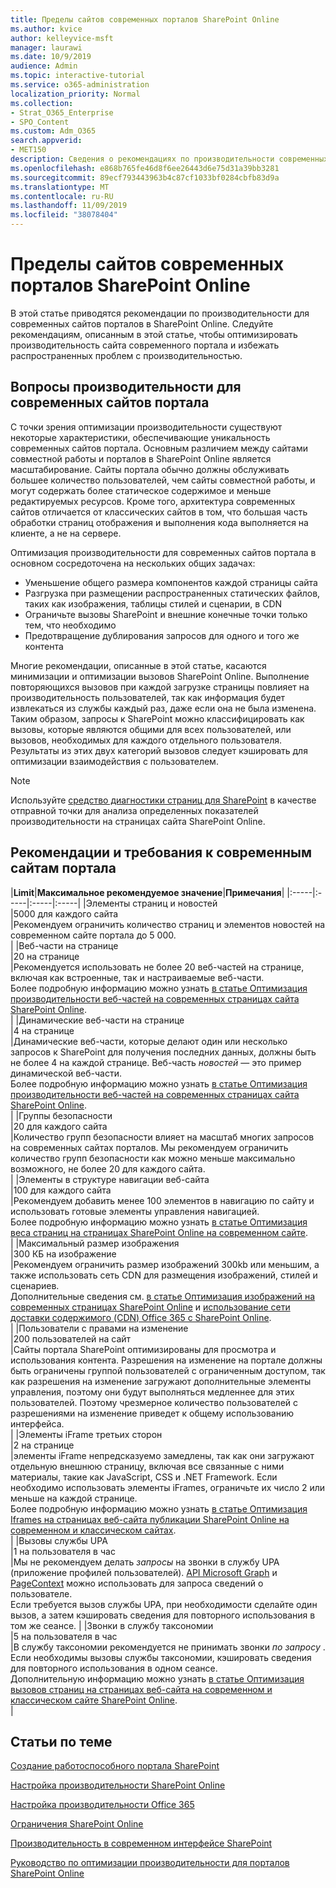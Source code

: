 ```yaml
---
title: Пределы сайтов современных порталов SharePoint Online
ms.author: kvice
author: kelleyvice-msft
manager: laurawi
ms.date: 10/9/2019
audience: Admin
ms.topic: interactive-tutorial
ms.service: o365-administration
localization_priority: Normal
ms.collection:
- Strat_O365_Enterprise
- SPO_Content
ms.custom: Adm_O365
search.appverid:
- MET150
description: Сведения о рекомендациях по производительности современных сайтов в SharePoint Online.
ms.openlocfilehash: e868b765fe46d8f6ee26443d6e75d31a39bb3281
ms.sourcegitcommit: 89ecf793443963b4c87cf1033bf0284cbfb83d9a
ms.translationtype: MT
ms.contentlocale: ru-RU
ms.lasthandoff: 11/09/2019
ms.locfileid: "38078404"
---
```

# <a name="sharepoint-online-modern-portal-site-limits"></a>Пределы сайтов современных порталов SharePoint Online

В этой статье приводятся рекомендации по производительности для современных сайтов порталов в SharePoint Online. Следуйте рекомендациям, описанным в этой статье, чтобы оптимизировать производительность сайта современного портала и избежать распространенных проблем с производительностью.

## <a name="performance-considerations-for-modern-portal-sites"></a>Вопросы производительности для современных сайтов портала

С точки зрения оптимизации производительности существуют некоторые характеристики, обеспечивающие уникальность современных сайтов портала. Основным различием между сайтами совместной работы и порталов в SharePoint Online является масштабирование. Сайты портала обычно должны обслуживать большее количество пользователей, чем сайты совместной работы, и могут содержать более статическое содержимое и меньше редактируемых ресурсов. Кроме того, архитектура современных сайтов отличается от классических сайтов в том, что большая часть обработки страниц отображения и выполнения кода выполняется на клиенте, а не на сервере.

Оптимизация производительности для современных сайтов портала в основном сосредоточена на нескольких общих задачах:

- Уменьшение общего размера компонентов каждой страницы сайта
- Разгрузка при размещении распространенных статических файлов, таких как изображения, таблицы стилей и сценарии, в CDN
- Ограничьте вызовы SharePoint и внешние конечные точки только тем, что необходимо
- Предотвращение дублирования запросов для одного и того же контента

Многие рекомендации, описанные в этой статье, касаются минимизации и оптимизации вызовов SharePoint Online. Выполнение повторяющихся вызовов при каждой загрузке страницы повлияет на производительность пользователей, так как информация будет извлекаться из службы каждый раз, даже если она не была изменена. Таким образом, запросы к SharePoint можно классифицировать как вызовы, которые являются общими для всех пользователей, или вызовов, необходимых для каждого отдельного пользователя. Результаты из этих двух категорий вызовов следует кэшировать для оптимизации взаимодействия с пользователем.

>[!NOTE]
>Используйте [средство диагностики страниц для SharePoint](https://aka.ms/perftool) в качестве отправной точки для анализа определенных показателей производительности на страницах сайта SharePoint Online.

## <a name="modern-portal-site-limits-and-recommendations"></a>Рекомендации и требования к современным сайтам портала

|**Limit**|**Максимальное рекомендуемое значение**|**Примечания**|
|:-----|:-----|:-----|:-----|
|Элементы страниц и новостей  <br/> |5000 для каждого сайта  <br/> |Рекомендуем ограничить количество страниц и элементов новостей на современном сайте портала до 5 000.  <br/> |
|Веб-части на странице  <br/> |20 на странице  <br/> |Рекомендуется использовать не более 20 веб-частей на странице, включая как встроенные, так и настраиваемые веб-части. <br/> Более подробную информацию можно узнать [в статье Оптимизация производительности веб-частей на современных страницах сайта SharePoint Online](modern-web-part-optimization.md).  <br/> |
|Динамические веб-части на странице  <br/> |4 на странице  <br/> |Динамические веб-части, которые делают один или несколько запросов к SharePoint для получения последних данных, должны быть не более 4 на каждой странице. Веб-часть _новостей_ — это пример динамической веб-части. <br/> Более подробную информацию можно узнать [в статье Оптимизация производительности веб-частей на современных страницах сайта SharePoint Online](modern-web-part-optimization.md).    <br/> |
|Группы безопасности  <br/> |20 для каждого сайта  <br/> |Количество групп безопасности влияет на масштаб многих запросов на современных сайтах порталов. Мы рекомендуем ограничить количество групп безопасности как можно меньше максимально возможного, не более 20 для каждого сайта.  <br/> |
|Элементы в структуре навигации веб-сайта  <br/> |100 для каждого сайта  <br/> |Рекомендуем добавить менее 100 элементов в навигацию по сайту и использовать готовые элементы управления навигацией.  <br/> Более подробную информацию можно узнать [в статье Оптимизация веса страниц на страницах SharePoint Online на современном сайте](modern-page-weight-optimization.md). <br/> |
|Максимальный размер изображения  <br/> |300 КБ на изображение  <br/> |Рекомендуем ограничить размер изображений 300kb или меньшим, а также использовать сеть CDN для размещения изображений, стилей и сценариев. <br/>Дополнительные сведения см. [в статье Оптимизация изображений на современных страницах SharePoint Online](modern-image-optimization.md) и [использование сети доставки содержимого (CDN) Office 365 с SharePoint Online](use-office-365-cdn-with-spo.md).  <br/> |
|Пользователи с правами на изменение  <br/> |200 пользователей на сайт  <br/> |Сайты портала SharePoint оптимизированы для просмотра и использования контента. Разрешения на изменение на портале должны быть ограничены группой пользователей с ограниченным доступом, так как разрешения на изменение загружают дополнительные элементы управления, поэтому они будут выполняться медленнее для этих пользователей. Поэтому чрезмерное количество пользователей с разрешениями на изменение приведет к общему использованию интерфейса. <br/> |
|Элементы iFrame третьих сторон  <br/> |2 на странице  <br/> |элементы iFrame непредсказуемо замедлены, так как они загружают отдельную внешнюю страницу, включая все связанные с ними материалы, такие как JavaScript, CSS и .NET Framework. Если необходимо использовать элементы iFrames, ограничьте их число 2 или меньше на каждой странице.<br/> Более подробную информацию можно узнать [в статье Оптимизация Iframes на страницах веб-сайта публикации SharePoint Online на современном и классическом сайтах](modern-iframe-optimization.md). <br/> |
|Вызовы службы UPA  <br/> |1 на пользователя в час  <br/> |Мы не рекомендуем делать _запросы_ на звонки в службу UPA (приложение профилей пользователей). [API Microsoft Graph](https://docs.microsoft.com/graph/call-api) и [PageContext](https://docs.microsoft.com/javascript/api/sp-page-context/pagecontext?view=sp-typescript-latest) можно использовать для запроса сведений о пользователе.  <br/> Если требуется вызов службы UPA, при необходимости сделайте один вызов, а затем кэшировать сведения для повторного использования в том же сеансе. |
|Звонки в службу таксономии  <br/> |5 на пользователя в час  <br/> |В службу таксономии рекомендуется не принимать звонки _по запросу_ . Если необходимы вызовы службы таксономии, кэшировать сведения для повторного использования в одном сеансе. <br/> Дополнительную информацию можно узнать [в статье Оптимизация вызовов страниц на страницах веб-сайта на современном и классическом сайте SharePoint Online](modern-page-call-optimization.md). <br/> |

## <a name="related-topics"></a>Статьи по теме

[Создание работоспособного портала SharePoint](https://docs.microsoft.com/sharepoint/portal-health)

[Настройка производительности SharePoint Online](tune-sharepoint-online-performance.md)

[Настройка производительности Office 365](tune-office-365-performance.md)

[Ограничения SharePoint Online](https://docs.microsoft.com/office365/servicedescriptions/sharepoint-online-service-description/sharepoint-online-limits)

[Производительность в современном интерфейсе SharePoint](https://docs.microsoft.com/sharepoint/modern-experience-performance)

[Руководство по оптимизации производительности для порталов SharePoint Online](https://docs.microsoft.com/sharepoint/dev/solution-guidance/portal-performance)
